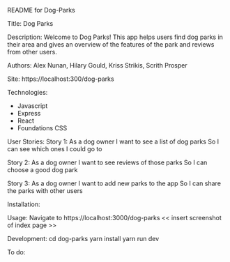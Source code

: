 README for Dog-Parks

Title: Dog Parks

Description: Welcome to Dog Parks! This app helps users find dog parks in their area and gives an overview of the features of the park and reviews from other users.

Authors: Alex Nunan, Hilary Gould, Kriss Strikis, Scrith Prosper

Site: https://localhost:300/dog-parks

Technologies:
- Javascript
- Express
- React
- Foundations CSS

User Stories:
Story 1:
As a dog owner
I want to see a list of dog parks
So I can see which ones I could go to

Story 2:
As a dog owner
I want to see reviews of those parks
So I can choose a good dog park

Story 3:
As a dog owner
I want to add new parks to the app
So I can share the parks with other users


Installation: 


Usage:
Navigate to https://localhost:3000/dog-parks
<< insert screenshot of index page >>


Development:
cd dog-parks
yarn install
yarn run dev


To do:



